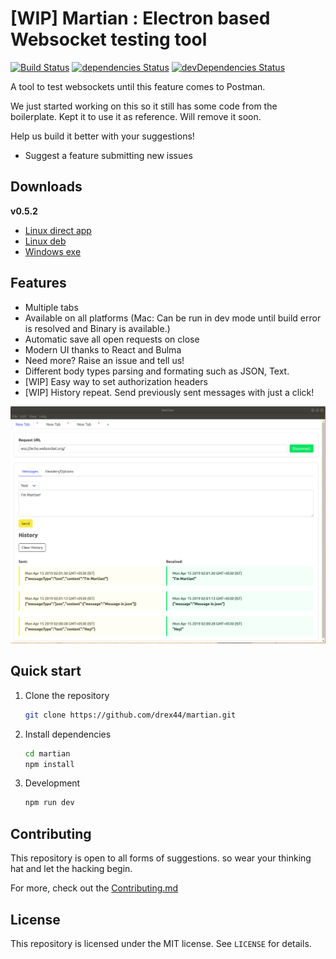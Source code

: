 # [WIP] Martian : Electron based Websocket testing tool

[![Build Status](https://api.travis-ci.org/drex44/martian.svg)](https://travis-ci.org/drex44/martian)
[![dependencies Status](https://david-dm.org/drex44/martian/status.svg)](https://david-dm.org/drex44/martian)
[![devDependencies Status](https://david-dm.org/drex44/martian/dev-status.svg)](https://david-dm.org/drex44/martian?type=dev)

A tool to test websockets until this feature comes to Postman.

We just started working on this so it still has some code from the boilerplate. Kept it to use it as
reference. Will remove it soon.

Help us build it better with your suggestions!

- Suggest a feature submitting new issues

## Downloads

**v0.5.2**

- [Linux direct app](https://github.com/drex44/martian/releases/download/v0.5.2/Martian-alpha.0.5.2.AppImage)
- [Linux deb](https://github.com/drex44/martian/releases/download/v0.5.2/martian_0.5.2_amd64.deb)
- [Windows exe](https://github.com/drex44/martian/releases/download/v0.5.2/Martian-alpha.Setup.0.5.2.exe)

## Features

- Multiple tabs
- Available on all platforms (Mac: Can be run in dev mode until build error is resolved and Binary
  is available.)
- Automatic save all open requests on close
- Modern UI thanks to React and Bulma
- Need more? Raise an issue and tell us!
- Different body types parsing and formating such as JSON, Text.
- [WIP] Easy way to set authorization headers
- [WIP] History repeat. Send previously sent messages with just a click!

![Screenshot](/docs/ss1.jpg)

## Quick start

1. Clone the repository

   ```bash
   git clone https://github.com/drex44/martian.git
   ```

2. Install dependencies

   ```bash
   cd martian
   npm install
   ```

3. Development

   ```bash
   npm run dev
   ```

## Contributing

This repository is open to all forms of suggestions. so wear your thinking hat and let the hacking
begin.

For more, check out the
[Contributing.md](https://github.com/drex44/martian/blob/master/CONTRIBUTING.md)

## License

This repository is licensed under the MIT license. See `LICENSE` for details.
